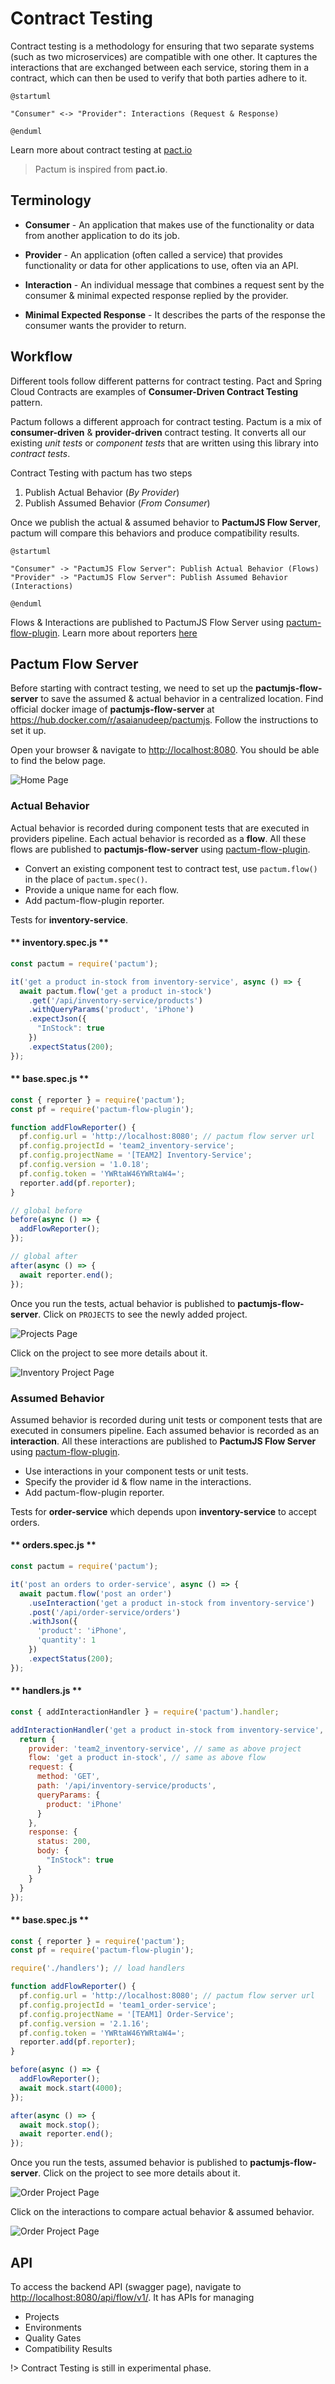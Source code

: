 # Contract Testing

Contract testing is a methodology for ensuring that two separate systems (such as two microservices) are compatible with one other. It captures the interactions that are exchanged between each service, storing them in a contract, which can then be used to verify that both parties adhere to it.

```plantuml
@startuml

"Consumer" <-> "Provider": Interactions (Request & Response)

@enduml
```

<!-- In a world of micro-services architecture, there will be numerous micro-services that are developed, deployed & operated by different teams. One way to make sure all these moving parts work together is through having slow, brittle & expensive e2e or integration tests. But there is an another way to test the integrations between micro-services using contract tests which are fast, easy & cheap. 

Contract Testing is a technique for testing interactions between applications (often called as services) that communicate with each other, to ensure the messages they send or receive conform to a shared understanding that is documented in a **contract**.

Contract Testing gives a way for services to enter into an agreement on how they are going to communicate with each other. Once the agreement is in place it provides a way to modify the agreement but before the change takes effect, the services need to sign off on the new contract. -->

Learn more about contract testing at [pact.io](https://docs.pact.io)

> Pactum is inspired from **pact.io**.

## Terminology

* **Consumer** - An application that makes use of the functionality or data from another application to do its job.

* **Provider** - An application (often called a service) that provides functionality or data for other applications to use, often via an API.

<!-- * **Contract** - A contract is a documented form of shared understanding between a consumer & a provider. Pact creates this document in the form of a **JSON** file.

* **Pact** - A contract between a consumer and provider is called a pact. Each pact is a collection of interactions. -->

* **Interaction** - An individual message that combines a request sent by the consumer & minimal expected response replied by the provider.

* **Minimal Expected Response** - It describes the parts of the response the consumer wants the provider to return.

## Workflow

Different tools follow different patterns for contract testing. Pact and Spring Cloud Contracts are examples of **Consumer-Driven Contract Testing** pattern.

Pactum follows a different approach for contract testing. Pactum is a mix of **consumer-driven** & **provider-driven** contract testing. It converts all our existing *unit tests* or *component tests* that are written using this library into *contract tests*.

Contract Testing with pactum has two steps

1. Publish Actual Behavior (*By Provider*)
2. Publish Assumed Behavior (*From Consumer*)

Once we publish the actual & assumed behavior to **PactumJS Flow Server**, pactum will compare this behaviors and produce compatibility results.

```plantuml
@startuml

"Consumer" -> "PactumJS Flow Server": Publish Actual Behavior (Flows)
"Provider" -> "PactumJS Flow Server": Publish Assumed Behavior (Interactions)

@enduml
```

Flows & Interactions are published to PactumJS Flow Server using [pactum-flow-plugin](https://www.npmjs.com/package/pactum-flow-plugin). Learn more about reporters [here](reporting)

## Pactum Flow Server

Before starting with contract testing, we need to set up the **pactumjs-flow-server** to save the assumed & actual behavior in a centralized location. Find official docker image of **pactumjs-flow-server** at https://hub.docker.com/r/asaianudeep/pactumjs. Follow the instructions to set it up.

Open your browser & navigate to [http://localhost:8080](http://localhost:8080). You should be able to find the below page.

![Home Page](_media/flow-server-home.png)

### Actual Behavior

Actual behavior is recorded during component tests that are executed in providers pipeline. Each actual behavior is recorded as a **flow**. All these flows are published to **pactumjs-flow-server** using [pactum-flow-plugin](https://www.npmjs.com/package/pactum-flow-plugin).

- Convert an existing component test to contract test, use `pactum.flow()` in the place of `pactum.spec()`.
- Provide a unique name for each flow.
- Add pactum-flow-plugin reporter.

Tests for **inventory-service**.

<!-- tabs:start -->

#### ** inventory.spec.js **

```js
const pactum = require('pactum');

it('get a product in-stock from inventory-service', async () => {
  await pactum.flow('get a product in-stock')
    .get('/api/inventory-service/products')
    .withQueryParams('product', 'iPhone')
    .expectJson({
      "InStock": true
    })
    .expectStatus(200);
});
```

#### ** base.spec.js **

```js
const { reporter } = require('pactum');
const pf = require('pactum-flow-plugin');

function addFlowReporter() {
  pf.config.url = 'http://localhost:8080'; // pactum flow server url
  pf.config.projectId = 'team2_inventory-service';
  pf.config.projectName = '[TEAM2] Inventory-Service';
  pf.config.version = '1.0.18';
  pf.config.token = 'YWRtaW46YWRtaW4=';
  reporter.add(pf.reporter);
}

// global before
before(async () => {
  addFlowReporter();
});

// global after
after(async () => {
  await reporter.end();
});
```

<!-- tabs:end -->

Once you run the tests, actual behavior is published to **pactumjs-flow-server**. Click on `PROJECTS` to see the newly added project.

![Projects Page](_media/flow-server-projects-page-1.png)

Click on the project to see more details about it.

![Inventory Project Page](_media/flow-server-inventory-project-page.png)

### Assumed Behavior

Assumed behavior is recorded during unit tests or component tests that are executed in consumers pipeline. Each assumed behavior is recorded as an **interaction**. All these interactions are published to **PactumJS Flow Server** using [pactum-flow-plugin](https://www.npmjs.com/package/pactum-flow-plugin).

- Use interactions in your component tests or unit tests.
- Specify the provider id & flow name in the interactions.
- Add pactum-flow-plugin reporter.

Tests for **order-service** which depends upon **inventory-service** to accept orders.

<!-- tabs:start -->

#### ** orders.spec.js **

```js
const pactum = require('pactum');

it('post an orders to order-service', async () => {
  await pactum.flow('post an order')
    .useInteraction('get a product in-stock from inventory-service')
    .post('/api/order-service/orders')
    .withJson({
      'product': 'iPhone',
      'quantity': 1
    })
    .expectStatus(200);
});
```

#### ** handlers.js **

```js
const { addInteractionHandler } = require('pactum').handler;

addInteractionHandler('get a product in-stock from inventory-service', () => {
  return {
    provider: 'team2_inventory-service', // same as above project
    flow: 'get a product in-stock', // same as above flow
    request: {
      method: 'GET',
      path: '/api/inventory-service/products',
      queryParams: {
        product: 'iPhone'
      }
    },
    response: {
      status: 200,
      body: {
        "InStock": true
      }
    }
  }    
});
```

#### ** base.spec.js **

```js
const { reporter } = require('pactum');
const pf = require('pactum-flow-plugin');

require('./handlers'); // load handlers

function addFlowReporter() {
  pf.config.url = 'http://localhost:8080'; // pactum flow server url
  pf.config.projectId = 'team1_order-service';
  pf.config.projectName = '[TEAM1] Order-Service';
  pf.config.version = '2.1.16';
  pf.config.token = 'YWRtaW46YWRtaW4=';
  reporter.add(pf.reporter);
}

before(async () => {
  addFlowReporter();
  await mock.start(4000);
});

after(async () => {
  await mock.stop();
  await reporter.end();
});
```

<!-- tabs:end -->

Once you run the tests, assumed behavior is published to **pactumjs-flow-server**. Click on the project to see more details about it.

![Order Project Page](_media/flow-server-order-project-page.png)

Click on the interactions to compare actual behavior & assumed behavior.

![Order Project Page](_media/flow-server-compare-interaction-page.png)


## API

To access the backend API (swagger page), navigate to [http://localhost:8080/api/flow/v1/](http://localhost:8080/api/flow/v1/). It has APIs for managing

- Projects
- Environments
- Quality Gates
- Compatibility Results

!> Contract Testing is still in experimental phase.